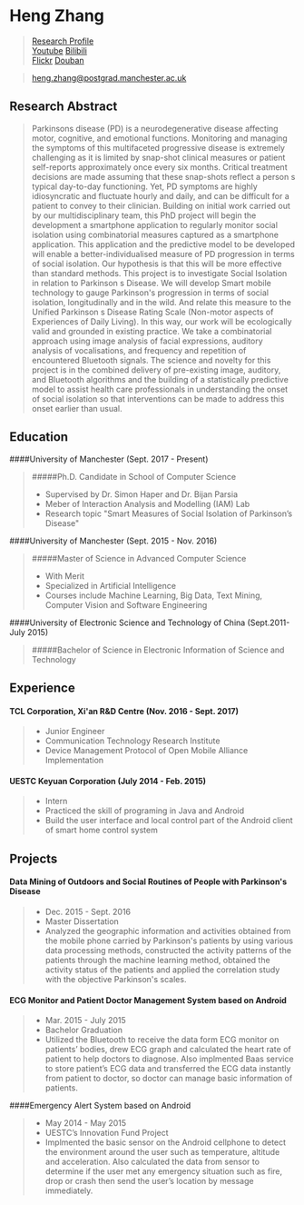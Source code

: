 # Heng Zhang
>[Research Profile](https://www.research.manchester.ac.uk/portal/en/researchers/heng-zhang(c19de749-ca1d-4318-bca5-ad083a42daf8).html)<br/>
>[Youtube](https://www.youtube.com/channel/UC4YxkkDp1m8zmOCpJDHx6tg)
>[Bilibili](https://space.bilibili.com/31791228/)<br/>
>[Flickr](https://www.flickr.com/people/procorosso/)
>[Douban](https://www.douban.com/people/Proco/photos)

>heng.zhang@postgrad.manchester.ac.uk

## Research Abstract
>Parkinsons disease (PD) is a neurodegenerative disease affecting motor, cognitive, and emotional functions. Monitoring and managing the symptoms of this multifaceted progressive disease is extremely challenging as it is limited by snap-shot clinical measures or patient self-reports approximately once every six months. Critical treatment decisions are made assuming that these snap-shots reflect a person s typical day-to-day functioning. Yet, PD symptoms are highly idiosyncratic and fluctuate hourly and daily, and can be difficult for a patient to convey to their clinician. Building on initial work carried out by our multidisciplinary team, this PhD project will begin the development a smartphone application to regularly monitor social isolation using combinatorial measures captured as a smartphone application. This application and the predictive model to be developed will enable a better-individualised measure of PD progression in terms of social isolation. Our hypothesis is that this will be more effective than standard methods. This project is to investigate Social Isolation in relation to Parkinson s Disease. We will develop Smart mobile technology to gauge Parkinson's progression in terms of social isolation, longitudinally and in the wild. And relate this measure to the Unified Parkinson s Disease Rating Scale (Non-motor aspects of Experiences of Daily Living). In this way, our work will be ecologically valid and grounded in existing practice. We take a combinatorial approach using image analysis of facial expressions, auditory analysis of vocalisations, and frequency and repetition of encountered Bluetooth signals. The science and novelty for this project is in the combined delivery of pre-existing image, auditory, and Bluetooth algorithms and the building of a statistically predictive model to assist health care professionals in understanding the onset of social isolation so that interventions can be made to address this onset earlier than usual. 

## Education
####University of Manchester (Sept. 2017 - Present)
>#####Ph.D. Candidate in School of Computer Science
>- Supervised by Dr. Simon Haper and Dr. Bijan Parsia
>- Meber of Interaction Analysis and Modelling (IAM) Lab
>- Research topic "Smart Measures of Social Isolation of Parkinson’s Disease"

####University of Manchester (Sept. 2015 - Nov. 2016)
>#####Master of Science in Advanced Computer Science
>- With Merit
>- Specialized in Artificial Intelligence
>- Courses include Machine Learning, Big Data, Text Mining, Computer Vision and Software Engineering

####University of Electronic Science and Technology of China (Sept.2011- July 2015)
>#####Bachelor of Science in Electronic Information of Science and Technology

## Experience
#### TCL Corporation, Xi'an R&D Centre (Nov. 2016 - Sept. 2017)
>- Junior Engineer
>- Communication Technology Research Institute
>- Device Management Protocol of Open Mobile Alliance Implementation

#### UESTC Keyuan Corporation (July 2014 - Feb. 2015)
>- Intern
>- Practiced the skill of programing in Java and Android
>- Build the user interface and local control part of the Android client of smart home control system

## Projects
#### Data Mining of Outdoors and Social Routines of People with Parkinson's Disease
>- Dec. 2015 - Sept. 2016
>- Master Dissertation
>- Analyzed the geographic information and activities obtained from the mobile phone carried by Parkinson's patients by using various data processing methods, constructed the activity patterns of the patients through the machine learning method, obtained the activity status of the patients and applied the correlation study with the objective Parkinson's scales.

#### ECG Monitor and Patient Doctor Management System based on Android
>- Mar. 2015 - July 2015
>- Bachelor Graduation
>- Utilized the Bluetooth to receive the data form ECG monitor on patients’ bodies, drew ECG graph and calculated the heart rate of patient to help doctors to diagnose. Also implmented Baas service to store patient’s ECG data and transferred the ECG data instantly from patient to doctor, so doctor can manage basic information of patients.

####Emergency Alert System based on Android
>- May 2014 - May 2015
>- UESTC’s Innovation Fund Project
>- Implmented the basic sensor on the Android cellphone to detect the environment around the user such as temperature, altitude and acceleration. Also calculated the data from sensor to determine if the user met any emergency situation such as fire, drop or crash then send the user’s location by message immediately.




